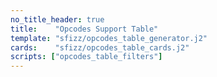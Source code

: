 ```yaml
---
no_title_header: true
title:    "Opcodes Support Table"
template: "sfizz/opcodes_table_generator.j2"
cards:    "sfizz/opcodes_table_cards.j2"
scripts: ["opcodes_table_filters"]
---
```

